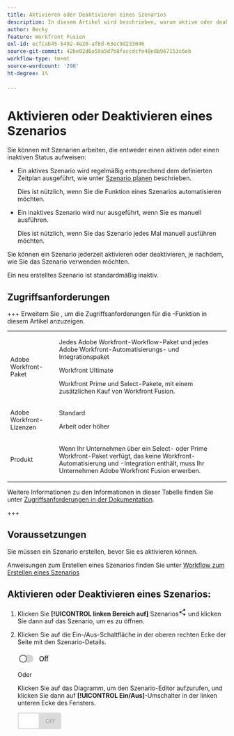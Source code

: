 ```yaml
---
title: Aktivieren oder Deaktivieren eines Szenarios
description: In diesem Artikel wird beschrieben, warum aktive oder deaktivierte Szenarien in verschiedenen Situationen nützlich sind und wie Sie ein Szenario aktivieren oder deaktivieren.
author: Becky
feature: Workfront Fusion
exl-id: ecfcab45-5492-4e20-af8d-63ec9d233046
source-git-commit: 42be02d6a59a5d7b8faccdcfe40e8b967153c6eb
workflow-type: tm+mt
source-wordcount: '298'
ht-degree: 1%

---
```


# Aktivieren oder Deaktivieren eines Szenarios

Sie können mit Szenarien arbeiten, die entweder einen aktiven oder einen inaktiven Status aufweisen:

* Ein aktives Szenario wird regelmäßig entsprechend dem definierten Zeitplan ausgeführt, wie unter [Szenario planen](/help/workfront-fusion/create-scenarios/config-scenarios-settings/schedule-a-scenario.md) beschrieben.

  Dies ist nützlich, wenn Sie die Funktion eines Szenarios automatisieren möchten.

* Ein inaktives Szenario wird nur ausgeführt, wenn Sie es manuell ausführen.

  Dies ist nützlich, wenn Sie das Szenario jedes Mal manuell ausführen möchten.

Sie können ein Szenario jederzeit aktivieren oder deaktivieren, je nachdem, wie Sie das Szenario verwenden möchten.

Ein neu erstelltes Szenario ist standardmäßig inaktiv.

## Zugriffsanforderungen

+++ Erweitern Sie , um die Zugriffsanforderungen für die -Funktion in diesem Artikel anzuzeigen.

<table style="table-layout:auto">
 <col> 
 <col> 
 <tbody> 
  <tr> 
   <td role="rowheader">Adobe Workfront-Paket</td> 
   <td> <p>Jedes Adobe Workfront-Workflow-Paket und jedes Adobe Workfront-Automatisierungs- und Integrationspaket</p><p>Workfront Ultimate</p><p>Workfront Prime und Select-Pakete, mit einem zusätzlichen Kauf von Workfront Fusion.</p> </td> 
  </tr> 
  <tr data-mc-conditions=""> 
   <td role="rowheader">Adobe Workfront-Lizenzen</td> 
   <td> <p>Standard</p><p>Arbeit oder höher</p> </td> 
  </tr> 
  <tr> 
   <td role="rowheader">Produkt</td> 
   <td>
   <p>Wenn Ihr Unternehmen über ein Select- oder Prime Workfront-Paket verfügt, das keine Workfront-Automatisierung und -Integration enthält, muss Ihr Unternehmen Adobe Workfront Fusion erwerben.</li></ul>
   </td> 
  </tr>
 </tbody> 
</table>

Weitere Informationen zu den Informationen in dieser Tabelle finden Sie unter [Zugriffsanforderungen in der Dokumentation](/help/workfront-fusion/references/licenses-and-roles/access-level-requirements-in-documentation.md).

+++

## Voraussetzungen

Sie müssen ein Szenario erstellen, bevor Sie es aktivieren können.

Anweisungen zum Erstellen eines Szenarios finden Sie unter [Workflow zum Erstellen eines Szenarios](/help/workfront-fusion/create-scenarios/plan-a-scenario/create-a-scenario-workflow.md)

## Aktivieren oder Deaktivieren eines Szenarios:

1. Klicken Sie **[!UICONTROL linken Bereich auf]** Szenarios![Symbol](assets/scenarios-icon.png) und klicken Sie dann auf das Szenario, um es zu öffnen.
1. Klicken Sie auf die Ein-/Aus-Schaltfläche in der oberen rechten Ecke der Seite mit den Szenario-Details.

   ![Umschalter zur Aktivierung von Details](assets/active-toggle-details-page.png)

   Oder

   Klicken Sie auf das Diagramm, um den Szenario-Editor aufzurufen, und klicken Sie dann auf **[!UICONTROL Ein/Aus]**-Umschalter in der linken unteren Ecke des Fensters.

   ![Ein-Aus-Schalter](assets/on-off-switch.jpg)

